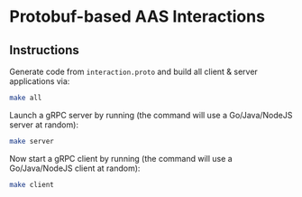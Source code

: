 # Protobuf-based AAS Interactions

## Instructions
Generate code from `interaction.proto` and build all client & server applications via:
```bash
make all
```

Launch a gRPC server by running (the command will use a Go/Java/NodeJS server at random):
```bash
make server
```

Now start a gRPC client by running (the command will use a Go/Java/NodeJS client at random):
```bash
make client
```
